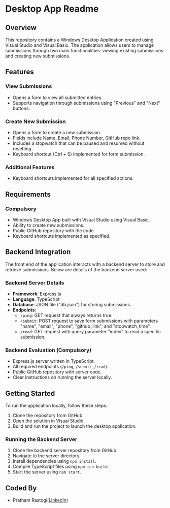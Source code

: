 # Desktop App Readme

## Overview
This repository contains a Windows Desktop Application created using Visual Studio and Visual Basic. The application allows users to manage submissions through two main functionalities: viewing existing submissions and creating new submissions.

## Features
### View Submissions
- Opens a form to view all submitted entries.
- Supports navigation through submissions using "Previous" and "Next" buttons.

### Create New Submission
- Opens a form to create a new submission.
- Fields include Name, Email, Phone Number, GitHub repo link.
- Includes a stopwatch that can be paused and resumed without resetting.
- Keyboard shortcut (Ctrl + S) implemented for form submission.

### Additional Features
- Keyboard shortcuts implemented for all specified actions.

## Requirements
### Compulsory
- Windows Desktop App built with Visual Studio using Visual Basic.
- Ability to create new submissions.
- Public GitHub repository with the code.
- Keyboard shortcuts implemented as specified.

## Backend Integration
The front end of the application interacts with a backend server to store and retrieve submissions. Below are details of the backend server used:

### Backend Server Details
- **Framework**: Express.js
- **Language**: TypeScript
- **Database**: JSON file ("db.json") for storing submissions.
- **Endpoints**:
  - `/ping`: GET request that always returns true.
  - `/submit`: POST request to save form submissions with parameters "name", "email", "phone", "github_link", and "stopwatch_time".
  - `/read`: GET request with query parameter "index" to read a specific submission.

### Backend Evaluation (Compulsory)
- Express.js server written in TypeScript.
- All required endpoints (`/ping`, `/submit`, `/read`).
- Public GitHub repository with server code.
- Clear instructions on running the server locally.

## Getting Started
To run the application locally, follow these steps:
1. Clone the repository from GitHub.
2. Open the solution in Visual Studio.
3. Build and run the project to launch the desktop application.

### Running the Backend Server
1. Clone the backend server repository from GitHub.
2. Navigate to the server directory.
3. Install dependencies using `npm install`.
4. Compile TypeScript files using `npm run build`.
5. Start the server using `npm start`.

## Coded By
- Pratham Rastogi([LinkedIn](https://www.linkedin.com/in/pratham-rastogi-439379249/)) 

